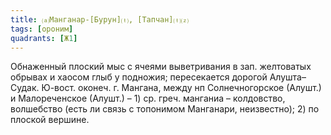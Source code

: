 ```yaml
---
title: ⒜Манганар-[Бурун]⒯, [Тапчан]⒯⒵
tags: [ороним]
quadrants: [Ж1]
---
```


Обнаженный плоский мыс с ячеями выветривания в зап. желтоватых обрывах и хаосом
глыб у подножия; пересекается дорогой Алушта–Судак. Ю-вост. оконеч. г. Мангана,
между нп Солнечногорское (Алушт.) и Малореченское (Алушт.) – 1) ср. греч.
манганиа – колдовство, волшебство (есть ли связь с топонимом Манганари,
неизвестно); 2) по плоской вершине.
